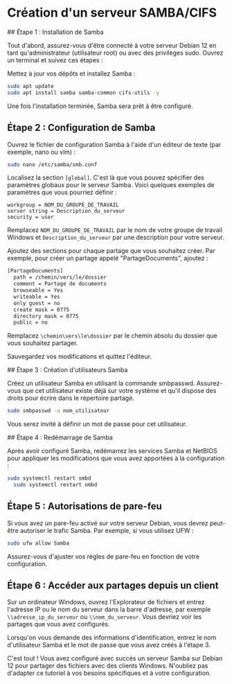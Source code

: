 # Création d'un serveur SAMBA/CIFS

## Étape 1 : Installation de Samba

Tout d'abord, assurez-vous d'être connecté à votre serveur Debian 12 en tant qu'administrateur (utilisateur root) ou avec des privilèges sudo. Ouvrez un terminal et suivez ces étapes :

Mettez à jour vos dépôts et installez Samba :

```bash
sudo apt update
sudo apt install samba samba-common cifs-utils -y
```
Une fois l'installation terminée, Samba sera prêt à être configuré.

## Étape 2 : Configuration de Samba

Ouvrez le fichier de configuration Samba à l'aide d'un éditeur de texte (par exemple, nano ou vim) :

```bash
sudo nano /etc/samba/smb.conf
```

Localisez la section `[global]`. C'est là que vous pouvez spécifier des paramètres globaux pour le serveur Samba. Voici quelques exemples de paramètres que vous pourriez définir :

```text
workgroup = NOM_DU_GROUPE_DE_TRAVAIL
server string = Description_du_serveur
security = user
```
Remplacez `NOM_DU_GROUPE_DE_TRAVAIL` par le nom de votre groupe de travail Windows et `Description_du_serveur` par une description pour votre serveur.

Ajoutez des sections pour chaque partage que vous souhaitez créer. Par exemple, pour créer un partage appelé "PartageDocuments", ajoutez :

```bash
[PartageDocuments]
  path = /chemin/vers/le/dossier
  comment = Partage de documents
  browseable = Yes
  writeable = Yes
  only guest = no
  create mask = 0775
  directory mask = 0775 
  public = no
```

Remplacez `\chemin\vers\le\dossier` par le chemin absolu du dossier que vous souhaitez partager.

Sauvegardez vos modifications et quittez l'éditeur.

## Étape 3 : Création d'utilisateurs Samba

Créez un utilisateur Samba en utilisant la commande smbpasswd. Assurez-vous que cet utilisateur existe déjà sur votre système et qu'il dispose des droits pour écrire dans le répertoire partagé.

```bash
sudo smbpasswd -a nom_utilisateur
```

Vous serez invité à définir un mot de passe pour cet utilisateur.

## Étape 4 : Redémarrage de Samba

Après avoir configuré Samba, redémarrez les services Samba et NetBIOS pour appliquer les modifications que vous avez apportées à la configuration :

```bash
sudo systemctl restart smbd
  sudo systemctl restart nmbd
```

## Étape 5 : Autorisations de pare-feu

Si vous avez un pare-feu activé sur votre serveur Debian, vous devrez peut-être autoriser le trafic Samba. Par exemple, si vous utilisez UFW :

```bash
sudo ufw allow Samba
```

Assurez-vous d'ajuster vos règles de pare-feu en fonction de votre configuration.

## Étape 6 : Accéder aux partages depuis un client

Sur un ordinateur Windows, ouvrez l'Explorateur de fichiers et entrez l'adresse IP ou le nom du serveur dans la barre d'adresse, par exemple `\\adresse_ip_du_serveur` ou `\\nom_du_serveur`. Vous devriez voir les partages que vous avez configurés.

Lorsqu'on vous demande des informations d'identification, entrez le nom d'utilisateur Samba et le mot de passe que vous avez créés à l'étape 3.
 
C'est tout ! Vous avez configuré avec succès un serveur Samba sur Debian 12 pour partager des fichiers avec des clients Windows. N'oubliez pas d'adapter ce tutoriel à vos besoins spécifiques et à votre configuration.
